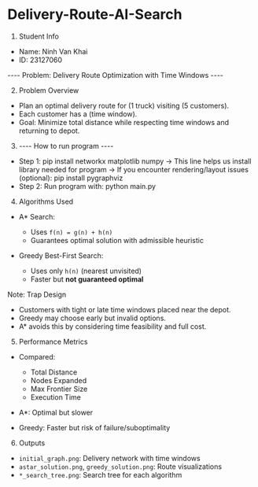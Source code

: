 # Delivery-Route-AI-Search
1.  Student Info

- Name: Ninh Van Khai
- ID: 23127060

---- Problem: Delivery Route Optimization with Time Windows ----

2. Problem Overview

- Plan an optimal delivery route for (1 truck) visiting (5 customers).
- Each customer has a (time window).
- Goal: Minimize total distance while respecting time windows and returning to depot.

3. ---- How to run program ----

- Step 1: pip install networkx matplotlib numpy
  -> This line helps us install library needed for program
  -> If you encounter rendering/layout issues (optional): pip install pygraphviz 
- Step 2: Run program with: python main.py

4. Algorithms Used

- A\* Search:

  - Uses `f(n) = g(n) + h(n)`
  - Guarantees optimal solution with admissible heuristic

- Greedy Best-First Search:
  - Uses only `h(n)` (nearest unvisited)
  - Faster but **not guaranteed optimal**

Note: Trap Design

- Customers with tight or late time windows placed near the depot.
- Greedy may choose early but invalid options.
- A\* avoids this by considering time feasibility and full cost.

5. Performance Metrics

- Compared:

  - Total Distance
  - Nodes Expanded
  - Max Frontier Size
  - Execution Time

- A\*: Optimal but slower
- Greedy: Faster but risk of failure/suboptimality

6. Outputs

- `initial_graph.png`: Delivery network with time windows
- `astar_solution.png`, `greedy_solution.png`: Route visualizations
- `*_search_tree.png`: Search tree for each algorithm
